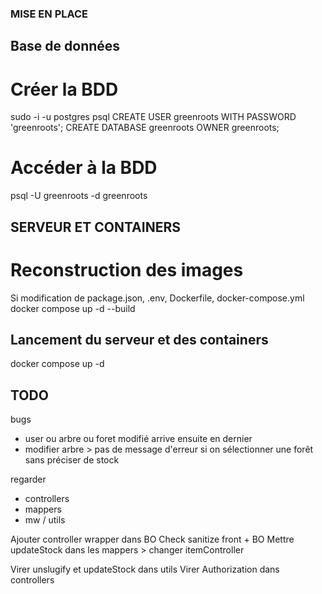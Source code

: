 ### MISE EN PLACE

## Base de données

# Créer la BDD

sudo -i -u postgres psql 
CREATE USER greenroots WITH PASSWORD 'greenroots'; 
CREATE DATABASE greenroots OWNER greenroots; 

# Accéder à la BDD

psql -U greenroots -d greenroots

## SERVEUR ET CONTAINERS

# Reconstruction des images

Si modification de package.json, .env, Dockerfile, docker-compose.yml
docker compose up -d --build

## Lancement du serveur et des containers

docker compose up -d

## TODO

bugs 
- user ou arbre ou foret modifié arrive ensuite en dernier
- modifier arbre > pas de message d'erreur si on sélectionner une forêt sans préciser de stock

regarder 
- controllers
- mappers
- mw / utils

Ajouter controller wrapper dans BO
Check sanitize front + BO
Mettre updateStock dans les mappers > changer itemController

Virer unslugify et updateStock dans utils
Virer Authorization dans controllers
